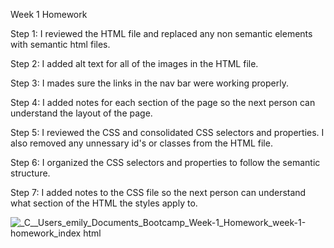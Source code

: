 Week 1 Homework 

Step 1: I reviewed the HTML file and replaced any non semantic elements with semantic html files. 

Step 2: I added alt text for all of the images in the HTML file.

Step 3: I mades sure the links in the nav bar were working properly. 

Step 4: I added notes for each section of the page so the next person can understand the layout of the page. 

Step 5: I reviewed the CSS and consolidated CSS selectors and properties. I also removed any unnessary id's or classes from the HTML file. 

Step 6: I organized the CSS selectors and properties to follow the semantic structure.

Step 7: I added notes to the CSS file so the next person can understand what section of the HTML the styles apply to. 

![_C__Users_emily_Documents_Bootcamp_Week-1_Homework_week-1-homework_index html](https://user-images.githubusercontent.com/79679121/110260469-6b6d6080-7f7a-11eb-91a0-13d9b0167574.png)
